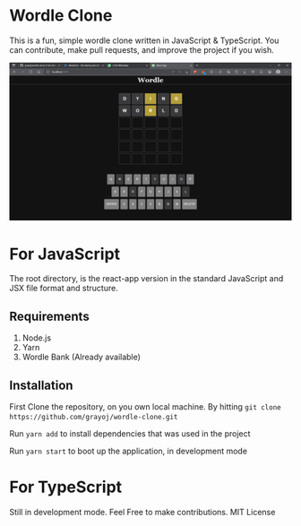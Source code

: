 # Wordle Clone

This is a fun, simple wordle clone written in JavaScript & TypeScript. You can contribute, make pull requests, and improve the project if you wish.

<img src="img/wordle.png">

# For JavaScript
The root directory, is the react-app version in the standard JavaScript and JSX file format and structure.

## Requirements

1. Node.js
2. Yarn
3. Wordle Bank (Already available)

## Installation

First Clone the repository, on you own local machine. By hitting
`git clone https://github.com/grayoj/wordle-clone.git `

Run `yarn add` to install dependencies that was used in the project

Run `yarn start` to boot up the application, in development mode

# For TypeScript

Still in development mode. Feel Free to make contributions. MIT License
